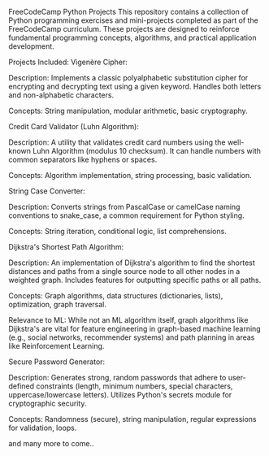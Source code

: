 FreeCodeCamp Python Projects
This repository contains a collection of Python programming exercises and mini-projects completed as part of the FreeCodeCamp curriculum. These projects are designed to reinforce fundamental programming concepts, algorithms, and practical application development.

Projects Included:
Vigenère Cipher:

Description: Implements a classic polyalphabetic substitution cipher for encrypting and decrypting text using a given keyword. Handles both letters and non-alphabetic characters.

Concepts: String manipulation, modular arithmetic, basic cryptography.

Credit Card Validator (Luhn Algorithm):

Description: A utility that validates credit card numbers using the well-known Luhn Algorithm (modulus 10 checksum). It can handle numbers with common separators like hyphens or spaces.

Concepts: Algorithm implementation, string processing, basic validation.

String Case Converter:

Description: Converts strings from PascalCase or camelCase naming conventions to snake_case, a common requirement for Python styling.

Concepts: String iteration, conditional logic, list comprehensions.

Dijkstra's Shortest Path Algorithm:

Description: An implementation of Dijkstra's algorithm to find the shortest distances and paths from a single source node to all other nodes in a weighted graph. Includes features for outputting specific paths or all paths.

Concepts: Graph algorithms, data structures (dictionaries, lists), optimization, graph traversal.

Relevance to ML: While not an ML algorithm itself, graph algorithms like Dijkstra's are vital for feature engineering in graph-based machine learning (e.g., social networks, recommender systems) and path planning in areas like Reinforcement Learning.

Secure Password Generator:

Description: Generates strong, random passwords that adhere to user-defined constraints (length, minimum numbers, special characters, uppercase/lowercase letters). Utilizes Python's secrets module for cryptographic security.

Concepts: Randomness (secure), string manipulation, regular expressions for validation, loops.

and many more to come..